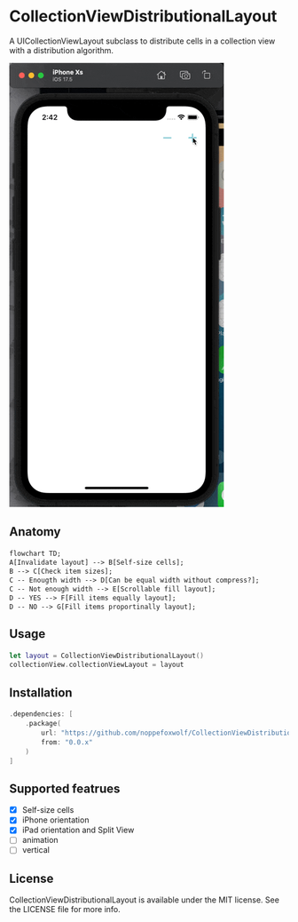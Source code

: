 # CollectionViewDistributionalLayout

A UICollectionViewLayout subclass to distribute cells in a collection view with a distribution algorithm.

![](https://github.com/noppefoxwolf/CollectionViewDistributionalLayout/blob/main/.github/screenshot.gif)

## Anatomy

```mermaid
flowchart TD;
A[Invalidate layout] --> B[Self-size cells];
B --> C[Check item sizes];
C -- Enougth width --> D[Can be equal width without compress?];
C -- Not enough width --> E[Scrollable fill layout];
D -- YES --> F[Fill items equally layout];
D -- NO --> G[Fill items proportinally layout];
```

## Usage

```swift
let layout = CollectionViewDistributionalLayout()
collectionView.collectionViewLayout = layout
```

## Installation

```swift
.dependencies: [
    .package(
        url: "https://github.com/noppefoxwolf/CollectionViewDistributionalLayout.git", 
        from: "0.0.x"
    )
]
```

## Supported featrues

- [x] Self-size cells
- [x] iPhone orientation
- [x] iPad orientation and Split View
- [ ] animation
- [ ] vertical

## License

CollectionViewDistributionalLayout is available under the MIT license. See the LICENSE file for more info.
